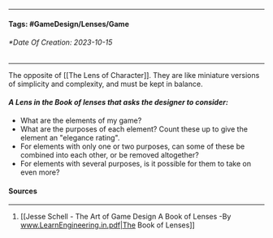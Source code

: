 __________________________________________________________________________
#### **Tags:** #GameDesign/Lenses/Game
###### *Date Of Creation: 2023-10-15
__________________________________________________________________________

The opposite of [[The Lens of Character]]. They are like miniature versions of simplicity and complexity, and must be kept in balance.

#### ***A Lens in the Book of lenses that asks the designer to consider:***
- What are the elements of my game?
- What are the purposes of each element? Count these up to give the element an "elegance rating".
- For elements with only one or two purposes, can some of these be combined into each other, or be removed altogether?
- For elements with several purposes, is it possible for them to take on even more?
#### Sources
__________________________________________________________________________
1. [[Jesse Schell - The Art of Game Design A Book of Lenses -By www.LearnEngineering.in.pdf|The Book of Lenses]]